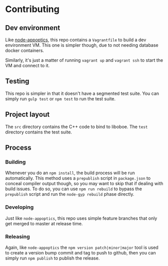 # Contributing

## Dev environment

Like [node-appoptics](http://github.com/librato/node-appoptics), this repo
contains a `Vagrantfile` to build a dev environment VM. This one is simpler
though, due to not needing database docker containers.

Similarly, it's just a matter of running `vagrant up` and `vagrant ssh` to
start the VM and connect to it.

## Testing

This repo is simpler in that it doesn't have a segmented test suite. You
can simply run `gulp test` or `npm test` to run the test suite.

## Project layout

The `src` directory contains the C++ code to bind to liboboe. The `test`
directory contains the test suite.

## Process

### Building

Whenever you do an `npm install`, the build process will be run automatically.
This method uses a `prepublish` script in `package.json` to conceal compiler
output though, so you may want to skip that if dealing with build issues. To
do so, you can use `npm run rebuild` to bypass the `prepublish` script and
run the `node-gyp rebuild` phase directly.

### Developing

Just like `node-appoptics`, this repo uses simple feature branches that only
get merged to master at release time.

### Releasing

Again, like `node-appoptics` the `npm version patch|minor|major` tool is used
to create a version bump commit and tag to push to github, then you can simply
run `npm publish` to publish the release.
